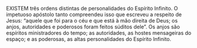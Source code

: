 ﻿EXISTEM três ordens distintas de personalidades do Espírito Infinito. O impetuoso apóstolo tanto compreendeu isso que escreveu a respeito de Jesus: “aquele que foi para o céu e que está à mão direita de Deus; os anjos, autoridades e poderosos foram feitos súditos dele”. Os anjos são espíritos ministradores do tempo; as autoridades, as hostes mensageiras do espaço; e as poderosas, as altas personalidades do Espírito Infinito.